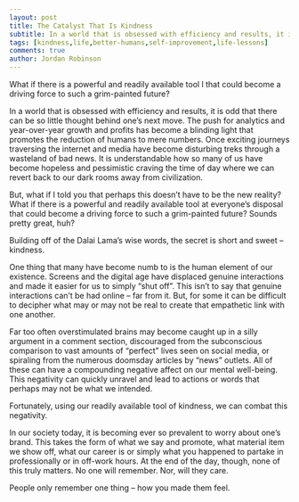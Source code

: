```yaml
---
layout: post
title: The Catalyst That Is Kindness
subtitle: In a world that is obsessed with efficiency and results, it is odd that there can be so little thought behind one’s next move. The push for analytics and year-over-year growth and profits has become a blinding light that promotes the reduction of humans to mere numbers. Once exciting journeys traversing the internet and media have become disturbing treks through a wasteland of bad news. It is understandable how so many of us have become hopeless and pessimistic craving the time of day where we can revert back to our dark rooms away from civilization.
tags: [kindness,life,better-humans,self-improvement,life-lessons]
comments: true
author: Jordan Robinson
---
```


What if there is a powerful and readily available tool l that could become a driving force to such a grim-painted future?

In a world that is obsessed with efficiency and results, it is odd that there can be so little thought behind one’s next move. The push for analytics and year-over-year growth and profits has become a blinding light that promotes the reduction of humans to mere numbers. Once exciting journeys traversing the internet and media have become disturbing treks through a wasteland of bad news. It is understandable how so many of us have become hopeless and pessimistic craving the time of day where we can revert back to our dark rooms away from civilization.

But, what if I told you that perhaps this doesn’t have to be the new reality? What if there is a powerful and readily available tool at everyone’s disposal that could become a driving force to such a grim-painted future? Sounds pretty great, huh?

Building off of the Dalai Lama’s wise words, the secret is short and sweet – kindness.

One thing that many have become numb to is the human element of our existence. Screens and the digital age have displaced genuine interactions and made it easier for us to simply “shut off”. This isn’t to say that genuine interactions can’t be had online – far from it. But, for some it can be difficult to decipher what may or may not be real to create that empathetic link with one another.

Far too often overstimulated brains may become caught up in a silly argument in a comment section, discouraged from the subconscious comparison to vast amounts of “perfect” lives seen on social media, or spiraling from the numerous doomsday articles by “news” outlets. All of these can have a compounding negative affect on our mental well-being. This negativity can quickly unravel and lead to actions or words that perhaps may not be what we intended.

Fortunately, using our readily available tool of kindness, we can combat this negativity.

In our society today, it is becoming ever so prevalent to worry about one’s brand. This takes the form of what we say and promote, what material item we show off, what our career is or simply what you happened to partake in professionally or in off-work hours. At the end of the day, though, none of this truly matters. No one will remember. Nor, will they care.

People only remember one thing – how you made them feel.